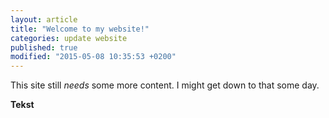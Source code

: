 ```yaml
---
layout: article
title: "Welcome to my website!"
categories: update website
published: true
modified: "2015-05-08 10:35:53 +0200"
---
```





This site still _needs_ some more content. I might get down to that some day.

**Tekst**

